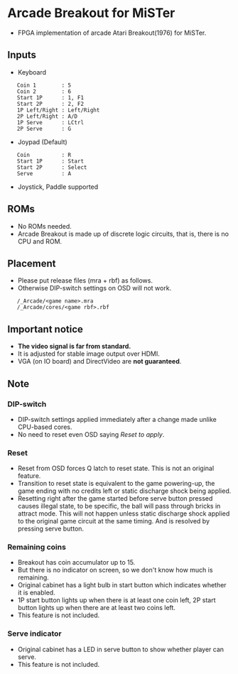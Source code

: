 # Arcade Breakout for MiSTer

+ FPGA implementation of arcade Atari Breakout(1976) for MiSTer.

## Inputs
+ Keyboard
```
   Coin 1        : 5
   Coin 2        : 6
   Start 1P      : 1, F1
   Start 2P      : 2, F2
   1P Left/Right : Left/Right
   2P Left/Right : A/D
   1P Serve      : LCtrl
   2P Serve      : G
```
+ Joypad (Default)
```
   Coin          : R
   Start 1P      : Start
   Start 2P      : Select
   Serve         : A
```
+ Joystick, Paddle supported

## ROMs
+ No ROMs needed.
+ Arcade Breakout is made up of discrete logic circuits, that is, there is no CPU and ROM.

## Placement
+ Please put release files (mra + rbf) as follows.
+ Otherwise DIP-switch settings on OSD will not work.
```
   /_Arcade/<game name>.mra
   /_Arcade/cores/<game rbf>.rbf
```

## Important notice
+ **The video signal is far from standard.**
+ It is adjusted for stable image output over HDMI.
+ VGA (on IO board) and DirectVideo are **not guaranteed**.

## Note
### DIP-switch
+ DIP-switch settings applied immediately after a change made unlike CPU-based cores.
+ No need to reset even OSD saying *Reset to apply*.

### Reset
+ Reset from OSD forces Q latch to reset state. This is not an original feature.
+ Transition to reset state is equivalent to the game powering-up, the game ending with no credits left or static discharge shock being applied.
+ Resetting right after the game started before serve button pressed causes illegal state, to be specific, the ball will pass through bricks in attract mode. 
This will not happen unless static discharge shock applied to the original game circuit at the same timing. And is resolved by pressing serve button. 

### Remaining coins
+ Breakout has coin accumulator up to 15.
+ But there is no indicator on screen, so we don't know how much is remaining.
+ Original cabinet has a light bulb in start button which indicates whether it is enabled.
+ 1P start button lights up when there is at least one coin left, 2P start button lights up when there are at least two coins left.
+ This feature is not included.

### Serve indicator
+ Original cabinet has a LED in serve button to show whether player can serve.
+ This feature is not included.
